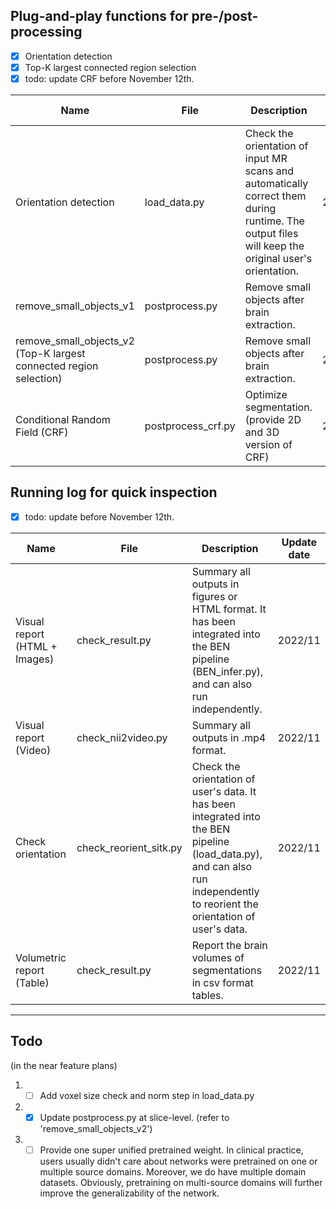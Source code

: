 

## Plug-and-play functions for pre-/post-processing

- [x] Orientation detection 
- [x] Top-K largest connected region selection 
- [x] todo: update CRF before November 12th.

| Name                                                                     | File               | Description                                                                                                                                        | Update date |
|--------------------------------------------------------------------------|--------------------|----------------------------------------------------------------------------------------------------------------------------------------------------|-------------|
| Orientation detection                                                    | load_data.py       | Check the orientation of input MR scans and automatically correct them during runtime. The output files will keep the original user's orientation. | 2022/11     |
| remove_small_objects_v1                                                  | postprocess.py     | Remove small objects after brain extraction.                                                                                                       |             |
| remove_small_objects_v2 <br/> (Top-K largest connected region selection) | postprocess.py     | Remove small objects after brain extraction.                                                                                                       | 2022/11     |
| Conditional Random Field (CRF)                                           | postprocess_crf.py | Optimize segmentation. (provide 2D and 3D version of CRF)                                                                                          | 2022/11     |

## Running log for quick inspection

- [x] todo: update before November 12th.

| Name                          | File                   | Description                                                                                                                                                                   | Update date |
|-------------------------------|------------------------|-------------------------------------------------------------------------------------------------------------------------------------------------------------------------------|-------------|
| Visual report (HTML + Images) | check_result.py        | Summary all outputs in figures or HTML format. It has been integrated into the BEN pipeline (BEN_infer.py), and can also run independently.                                   | 2022/11     |
| Visual report (Video)         | check_nii2video.py     | Summary all outputs in .mp4 format.                                                                                                                                           | 2022/11     |
| Check orientation             | check_reorient_sitk.py | Check the orientation of user's data. It has been integrated into the BEN pipeline (load_data.py), and can also run independently to reorient the orientation of user's data. | 2022/11     |
| Volumetric report (Table)     | check_result.py        | Report the brain volumes of segmentations in csv format tables.                                                                                                               | 2022/11     |


---
## Todo
(in the near feature plans)
1. -[ ] Add voxel size check and norm step in load_data.py
2. -[x] Update postprocess.py at slice-level. (refer to 'remove_small_objects_v2')
3. -[ ] Provide one super unified pretrained weight. In clinical practice, users usually didn't care about networks were pretrained on one or multiple source domains. 
Moreover, we do have multiple domain datasets.
Obviously, pretraining on multi-source domains will further improve the generalizability of the network.
